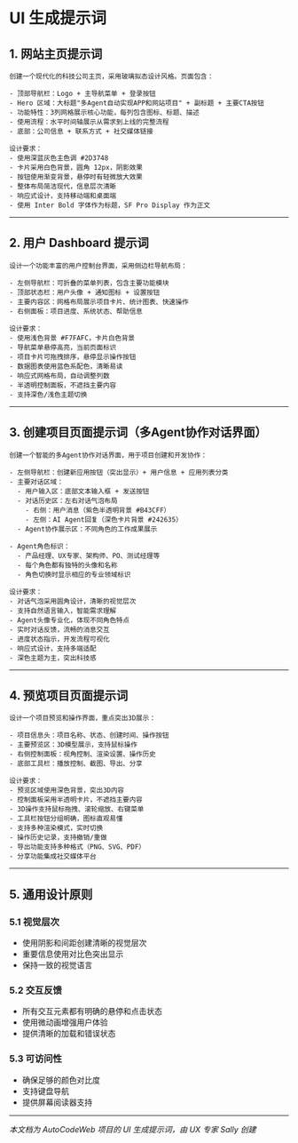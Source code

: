 # UI 生成提示词

## 1. 网站主页提示词

```
创建一个现代化的科技公司主页，采用玻璃拟态设计风格。页面包含：

- 顶部导航栏：Logo + 主导航菜单 + 登录按钮
- Hero 区域：大标题"多Agent自动实现APP和网站项目" + 副标题 + 主要CTA按钮
- 功能特性：3列网格展示核心功能，每列包含图标、标题、描述
- 使用流程：水平时间轴展示从需求到上线的完整流程
- 底部：公司信息 + 联系方式 + 社交媒体链接

设计要求：
- 使用深蓝灰色主色调 #2D3748
- 卡片采用白色背景，圆角 12px，阴影效果
- 按钮使用渐变背景，悬停时有轻微放大效果
- 整体布局简洁现代，信息层次清晰
- 响应式设计，支持移动端和桌面端
- 使用 Inter Bold 字体作为标题，SF Pro Display 作为正文
```

---

## 2. 用户 Dashboard 提示词

```
设计一个功能丰富的用户控制台界面，采用侧边栏导航布局：

- 左侧导航栏：可折叠的菜单列表，包含主要功能模块
- 顶部状态栏：用户头像 + 通知图标 + 设置按钮
- 主要内容区：网格布局展示项目卡片、统计图表、快速操作
- 右侧面板：项目进度、系统状态、帮助信息

设计要求：
- 使用浅色背景 #F7FAFC，卡片白色背景
- 导航菜单悬停高亮，当前页面标识
- 项目卡片可拖拽排序，悬停显示操作按钮
- 数据图表使用蓝色系配色，清晰易读
- 响应式网格布局，自动调整列数
- 半透明控制面板，不遮挡主要内容
- 支持深色/浅色主题切换
```

---

## 3. 创建项目页面提示词（多Agent协作对话界面）

```
创建一个智能的多Agent协作对话界面，用于项目创建和开发协作：

- 左侧导航栏：创建新应用按钮（突出显示）+ 用户信息 + 应用列表分类
- 主要对话区域：
  - 用户输入区：底部文本输入框 + 发送按钮
  - 对话历史区：左右对话气泡布局
    - 右侧：用户消息（紫色半透明背景 #B43CFF）
    - 左侧：AI Agent回复（深色卡片背景 #242635）
  - Agent协作展示区：不同角色的工作成果展示

- Agent角色标识：
  - 产品经理、UX专家、架构师、PO、测试经理等
  - 每个角色都有独特的头像和名称
  - 角色切换时显示相应的专业领域标识

设计要求：
- 对话气泡采用圆角设计，清晰的视觉层次
- 支持自然语言输入，智能需求理解
- Agent头像专业化，体现不同角色特点
- 实时对话反馈，流畅的消息交互
- 进度状态指示，开发流程可视化
- 响应式设计，支持多端适配
- 深色主题为主，突出科技感
```

---

## 4. 预览项目页面提示词

```
设计一个项目预览和操作界面，重点突出3D展示：

- 项目信息头：项目名称、状态、创建时间、操作按钮
- 主要预览区：3D模型展示，支持鼠标操作
- 右侧控制面板：视角控制、渲染设置、操作历史
- 底部工具栏：播放控制、截图、导出、分享

设计要求：
- 预览区域使用深色背景，突出3D内容
- 控制面板采用半透明卡片，不遮挡主要内容
- 3D操作支持鼠标拖拽、滚轮缩放、右键菜单
- 工具栏按钮分组明确，图标直观易懂
- 支持多种渲染模式，实时切换
- 操作历史记录，支持撤销/重做
- 导出功能支持多种格式（PNG、SVG、PDF）
- 分享功能集成社交媒体平台
```

---

## 5. 通用设计原则

### 5.1 视觉层次
- 使用阴影和间距创建清晰的视觉层次
- 重要信息使用对比色突出显示
- 保持一致的视觉语言

### 5.2 交互反馈
- 所有交互元素都有明确的悬停和点击状态
- 使用微动画增强用户体验
- 提供清晰的加载和错误状态

### 5.3 可访问性
- 确保足够的颜色对比度
- 支持键盘导航
- 提供屏幕阅读器支持

---

*本文档为 AutoCodeWeb 项目的 UI 生成提示词，由 UX 专家 Sally 创建*
